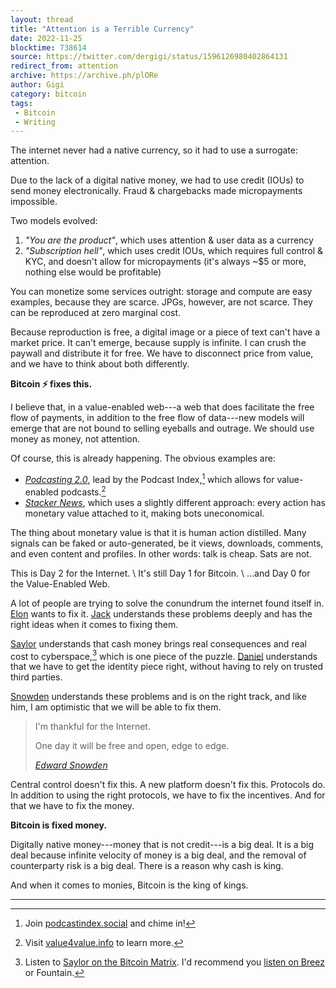 ```yaml
---
layout: thread
title: "Attention is a Terrible Currency"
date: 2022-11-25
blocktime: 738614
source: https://twitter.com/dergigi/status/1596126980402864131
redirect_from: attention
archive: https://archive.ph/plORe
author: Gigi
category: bitcoin
tags:
 - Bitcoin
 - Writing
---
```


The internet never had a native currency, so it had to use a surrogate:
attention.

Due to the lack of a digital native money, we had to use credit (IOUs)
to send money electronically. Fraud & chargebacks made micropayments
impossible.

Two models evolved:

1. _\"You are the product\"_, which uses attention & user data as a currency
2. _\"Subscription hell\"_, which uses credit IOUs, which requires full control & KYC, and doesn\'t allow for micropayments (it\'s always \~\$5 or more, nothing else would be profitable)

You can monetize some services outright: storage and compute are easy
examples, because they are scarce. JPGs, however, are not scarce. They
can be reproduced at zero marginal cost.

Because reproduction is free, a digital image or a piece of text can\'t
have a market price. It can\'t emerge, because supply is infinite. I can
crush the paywall and distribute it for free. We have to disconnect
price from value, and we have to think about both differently.

**Bitcoin ⚡ fixes this.**

I believe that, in a value-enabled web---a web that does
facilitate the free flow of payments, in addition to the free flow of
data---new models will emerge that are not bound to selling eyeballs and
outrage. We should use money as money, not attention.

Of course, this is already happening. The obvious examples are:

- _[Podcasting 2.0](https://podcastindex.org)_, lead by the Podcast Index,[^fn-pis] which allows for value-enabled podcasts.[^fn-v4v]
- _[Stacker News](https://stacker.news/)_, which uses a slightly different approach: every action has monetary value attached to it, making bots uneconomical.

[^fn-pis]: Join [podcastindex.social](https://podcastindex.social) and chime in!

[^fn-v4v]: Visit [value4value.info](https://value4value.info/) to learn more.

The thing about monetary value is that it is human action distilled.
Many signals can be faked or auto-generated, be it views, downloads,
comments, and even content and profiles. In other words: talk is cheap.
Sats are not.

This is Day 2 for the Internet. \\
It\'s still Day 1 for Bitcoin. \\
\...and Day 0 for the Value-Enabled Web.

A lot of people are trying to solve the conundrum the internet found
itself in. [Elon](https://twitter.com/elonmusk) wants to fix it.
[Jack](https://twitter.com/jack)
understands these problems deeply and has the right ideas when it comes
to fixing them.

[Saylor](https://twitter.com/saylor) understands that cash money brings real
consequences and real cost to cyberspace,[^fn-cost] which is one piece of the
puzzle. [Daniel](https://twitter.com/csuwildcat) understands that we have to get the identity
piece right, without having to rely on trusted third parties.

[^fn-cost]: Listen to [Saylor on the Bitcoin Matrix](https://pod.link/1534519469/episode/54931b6a4142335fdc84ce249b59469a). I'd recommend you [listen on Breez](https://pod.link/1632017958/episode/4140110ced3524d74b9da3c914ddbb16) or Fountain.

[Snowden](https://twitter.com/Snowden/) understands these problems and is on the right track, and like him, I am optimistic that we will be able to fix them.

> I'm thankful for the Internet.
>
> One day it will be free and open, edge to edge.
>
> <cite>[Edward Snowden](https://twitter.com/Snowden/status/1595802834611900416)</cite>

Central control doesn\'t fix this. A new platform doesn\'t fix this.
Protocols do. In addition to using the right protocols, we have to fix
the incentives. And for that we have to fix the money.

**Bitcoin is fixed money.**

Digitally native money---money that is not credit---is a big deal. It is
a big deal because infinite velocity of money is a big deal, and the
removal of counterparty risk is a big deal. There is a reason why cash
is king.

And when it comes to monies,
Bitcoin
is the king of kings.

---
